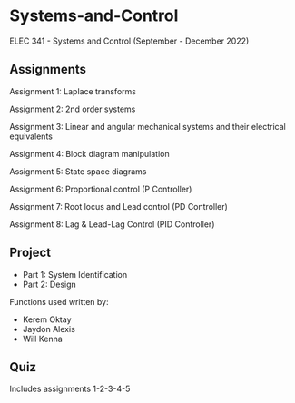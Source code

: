 # Systems-and-Control
ELEC 341 - Systems and Control (September - December 2022)

## Assignments

Assignment 1: Laplace transforms

Assignment 2: 2nd order systems

Assignment 3: Linear and angular mechanical systems and their electrical equivalents

Assignment 4: Block diagram manipulation

Assignment 5: State space diagrams

Assignment 6: Proportional control (P Controller)

Assignment 7: Root locus and Lead control (PD Controller)

Assignment 8: Lag & Lead-Lag Control (PID Controller)

## Project

- Part 1: System Identification
- Part 2: Design

Functions used written by:
- Kerem Oktay
- Jaydon Alexis
- Will Kenna

## Quiz
Includes assignments 1-2-3-4-5
